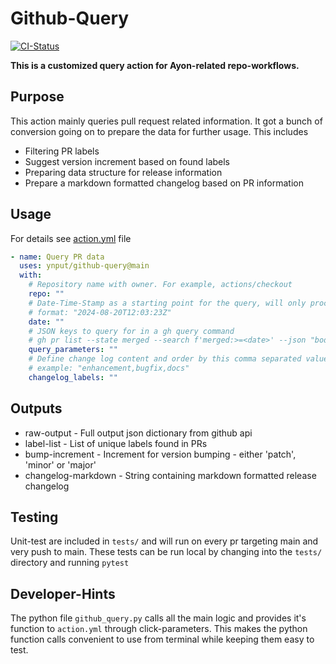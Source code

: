 # Github-Query

[![CI-Status](https://github.com/ynput/github-query/actions/workflows/action-ci.yml/badge.svg)](https://github.com/ynput/github-query/actions/workflows/action-ci.yml)

**This is a customized query action for Ayon-related repo-workflows.**

## Purpose

This action mainly queries pull request related information.
It got a bunch of conversion going on to prepare the data for further usage. This includes

* Filtering PR labels
* Suggest version increment based on found labels
* Preparing data structure for release information
* Prepare a markdown formatted changelog based on PR information

## Usage

For details see [action.yml](https://github.com/ynput/github-query/blob/main/action.yml) file

```yaml
- name: Query PR data
  uses: ynput/github-query@main
  with:
    # Repository name with owner. For example, actions/checkout
    repo: ""
    # Date-Time-Stamp as a starting point for the query, will only process merged PRs newer then that date
    # format: "2024-08-20T12:03:23Z"
    date: ""
    # JSON keys to query for in a gh query command
    # gh pr list --state merged --search f'merged:>=<date>' --json "body,labels,title,id,number,url" --repo <repo_name>
    query_parameters: ""
    # Define change log content and order by this comma separated value string
    # example: "enhancement,bugfix,docs"
    changelog_labels: ""
```

## Outputs

* raw-output - Full output json dictionary from github api
* label-list - List of unique labels found in PRs
* bump-increment - Increment for version bumping - either 'patch', 'minor' or 'major'
* changelog-markdown - String containing markdown formatted release changelog

## Testing

Unit-test are included in `tests/` and will run on every pr targeting main and very push to main.
These tests can be run local by changing into the `tests/` directory and running `pytest`

## Developer-Hints

The python file `github_query.py` calls all the main logic and provides it's function to `action.yml` through click-parameters.
This makes the python function calls convenient to use from terminal while keeping them easy to test.
